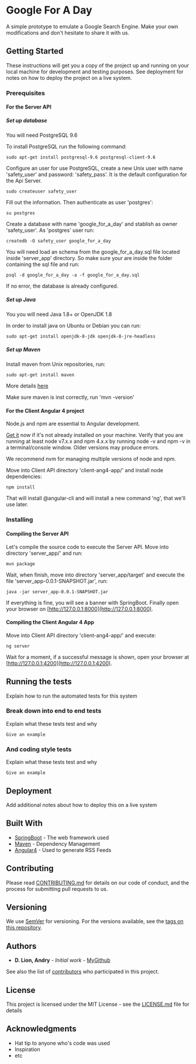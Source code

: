 # Google For A Day

A simple prototype to emulate a Google Search Engine. Make your own modifications and don't hesitate to share it with us.

## Getting Started

These instructions will get you a copy of the project up and running on your local machine for development and testing purposes. See deployment for notes on how to deploy the project on a live system.

### Prerequisites

#### For the Server API

##### Set up database
You will need PostgreSQL 9.6

To install PostgreSQL run the following command:

```
sudo apt-get install postgresql-9.6 postgresql-client-9.6 
```

Configure an user for use PostgreSQL, create a new Unix user with name 'safety_user' and password: 'safety_pass'. It is the default configuration for the Api Server.

```
sudo createuser safety_user
```

Fill out the information. Then authenticate as user 'postgres':

```
su postgres
```

Create a database with name 'google_for_a_day' and stablish as owner 'safety_user'. As 'postgres' user run:

```
createdb -O safety_user google_for_a_day
```

You will need load an schema from the google_for_a_day.sql file located inside 'server_app' directory. So make sure your are inside the folder containing the sql file and run:

```
psql -d google_for_a_day -a -f google_for_a_day.sql
```

If no error, the database is already configured.

##### Set up Java
You you will need Java 1.8+ or OpenJDK 1.8

In order to install java on Ubuntu or Debian you can run:

```
sudo apt-get install openjdk-8-jdk openjdk-8-jre-headless
```

##### Set up Maven
Install maven from Unix repositories, run:

```
sudo apt-get install maven
```

More details [here](https://www.mkyong.com/maven/how-to-install-maven-in-ubuntu/)

Make sure maven is inst correctly, run 'mvn -version'


#### For the Client Angular 4 project

Node.js and npm are essential to Angular development.

[Get it](https://nodejs.org/download/release/) now if it's not already installed on your machine.
Verify that you are running at least node v7.x.x and npm 4.x.x by running node -v and npm -v in a terminal/console window. Older versions may produce errors.

We recommend nvm for managing multiple versions of node and npm.

Move into Client API directory 'client-ang4-app/' and install node dependencies:

```npm install```

That will install @angular-cli and will install a new command 'ng', that we'll use later.

### Installing

#### Compiling the Server API
Let's compile the source code to execute the Server API. Move into directory 'server_app/' and run:

```
mvn package 
```

Wait, when finish, move into directory 'server_app/target' and execute the file 'server_app-0.0.1-SNAPSHOT.jar', run:

```java -jar server_app-0.0.1-SNAPSHOT.jar```

If everything is fine, you will see a banner with SpringBoot. Finally open your browser on [http://127.0.0.1:8000](http://127.0.0.1:8000).

#### Compiling the Client Angular 4 App

Move into Client API directory 'client-ang4-app/' and execute:

```ng server```

Wait for a moment, if a successful message is shown, open your browser at [http://127.0.0.1:4200](http://127.0.0.1:4200).

## Running the tests

Explain how to run the automated tests for this system

### Break down into end to end tests

Explain what these tests test and why

```
Give an example
```

### And coding style tests

Explain what these tests test and why

```
Give an example
```

## Deployment

Add additional notes about how to deploy this on a live system

## Built With

* [SpringBoot](http://www.dropwizard.io/1.0.2/docs/) - The web framework used
* [Maven](https://maven.apache.org/) - Dependency Management
* [Angular4](https://rometools.github.io/rome/) - Used to generate RSS Feeds

## Contributing

Please read [CONTRIBUTING.md](https://gist.github.com/PurpleBooth/b24679402957c63ec426) for details on our code of conduct, and the process for submitting pull requests to us.

## Versioning

We use [SemVer](http://semver.org/) for versioning. For the versions available, see the [tags on this repository](https://github.com/your/project/tags). 

## Authors

* **D. Lion, Andry** - *Initial work* - [MyGithub](https://github.com/addl)

See also the list of [contributors](https://github.com/your/project/contributors) who participated in this project.

## License

This project is licensed under the MIT License - see the [LICENSE.md](LICENSE.md) file for details

## Acknowledgments

* Hat tip to anyone who's code was used
* Inspiration
* etc
